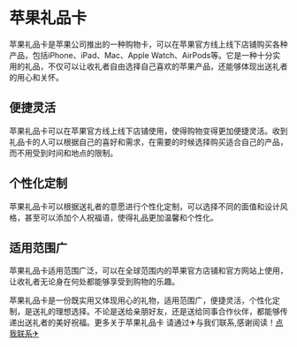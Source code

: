 # 苹果礼品卡

苹果礼品卡是苹果公司推出的一种购物卡，可以在苹果官方线上线下店铺购买各种产品，包括iPhone、iPad、Mac、Apple Watch、AirPods等。它是一种十分实用的礼品，不仅可以让收礼者自由选择自己喜欢的苹果产品，还能够体现出送礼者的用心和关怀。

## 便捷灵活

苹果礼品卡可以在苹果官方线上线下店铺使用，使得购物变得更加便捷灵活。收到礼品卡的人可以根据自己的喜好和需求，在需要的时候选择购买适合自己的产品，而不用受到时间和地点的限制。

## 个性化定制

苹果礼品卡可以根据送礼者的意愿进行个性化定制，可以选择不同的面值和设计风格，甚至可以添加个人祝福语，使得礼品更加温馨和个性化。

## 适用范围广

苹果礼品卡适用范围广泛，可以在全球范围内的苹果官方店铺和官方网站上使用，让收礼者无论身在何处都能够享受到购物的乐趣。

苹果礼品卡是一份既实用又体现用心的礼物，适用范围广，便捷灵活，个性化定制，是送礼的理想选择。不论是送给亲朋好友，还是送给同事合作伙伴，都能够传递出送礼者的美好祝福。更多关于苹果礼品卡 请通过✈与我们联系,感谢阅读！[点我联系✈](https://www.G208.com)